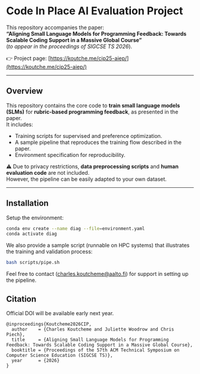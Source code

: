 # Code In Place AI Evaluation Project

This repository accompanies the paper:  
**“Aligning Small Language Models for Programming Feedback: Towards Scalable Coding Support in a Massive Global Course”**  
(*to appear in the proceedings of SIGCSE TS 2026*).  

👉 Project page: [https://koutche.me/cip25-aiep/](https://koutche.me/cip25-aiep/)  

---

## Overview

This repository contains the core code to **train small language models (SLMs)** for **rubric-based programming feedback**, as presented in the paper.  
It includes:
- Training scripts for supervised and preference optimization.  
- A sample pipeline that reproduces the training flow described in the paper.  
- Environment specification for reproducibility.  

⚠️ Due to privacy restrictions, **data preprocessing scripts** and **human evaluation code** are not included.  
However, the pipeline can be easily adapted to your own dataset.

---

## Installation

Setup the environment:

```bash
conda env create --name diag --file=environment.yaml
conda activate diag
```

We also provide a sample script (runnable on HPC systems) that illustrates the training and validation process:

```bash
bash scripts/pipe.sh
```

Feel free to contact (charles.koutcheme@aalto.fi) for support in setting up the pipeline. 

## Citation 

Official DOI will be available early next year.

```
@inproceedings{Koutcheme2026CIP,
  author    = {Charles Koutcheme and Juliette Woodrow and Chris Piech},
  title     = {Aligning Small Language Models for Programming Feedback: Towards Scalable Coding Support in a Massive Global Course},
  booktitle = {Proceedings of the 57th ACM Technical Symposium on Computer Science Education (SIGCSE TS)},
  year      = {2026}
}
```